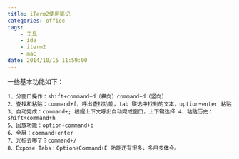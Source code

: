 ```yaml
---
title: iTerm2使用笔记
categories: office
tags: 
	- 工具
	- ide
	- iterm2
	- mac
date: 2014/10/15 11:59:00
---
```


一些基本功能如下：

	1、分窗口操作：shift+command+d（横向）command+d（竖向） 
	2、查找和粘贴：command+f，呼出查找功能，tab 键选中找到的文本，option+enter 粘贴 
	3、自动完成：command+; 根据上下文呼出自动完成窗口，上下键选择 4、粘贴历史：shift+command+h
	5、回放功能：option+command+b 
	6、全屏：command+enter 
	7、光标去哪了？command+/ 
	8、Expose Tabs：Option+Command+E 功能还有很多，多用多体会。